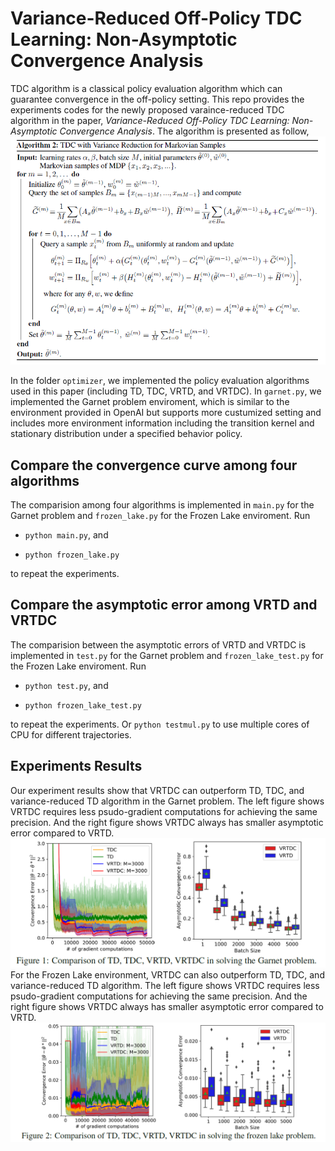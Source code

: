 # Variance-Reduced Off-Policy TDC Learning: Non-Asymptotic Convergence Analysis

TDC algorithm is a classical policy evaluation algorithm which can guarantee convergence in the off-policy setting. This repo provides the experiments codes for the newly proposed varaince-reduced TDC algorithm in the paper, *Variance-Reduced Off-Policy TDC Learning: Non-Asymptotic Convergence Analysis*. The algorithm is presented as follow,
![VRTDC Algorithm](/figs/alg.png)

In the folder `optimizer`, we implemented the policy evaluation algorithms used in this paper (including TD, TDC, VRTD, and VRTDC). In `garnet.py`, we implemented the Garnet problem enviroment, which is similar to the environment provided in OpenAI but supports more custumized setting and includes more environment information including the transition kernel and stationary distribution under a specified behavior policy. 

## Compare the convergence curve among four algorithms

The comparision among four algorithms is implemented in `main.py` for the Garnet problem and `frozen_lake.py` for the Frozen Lake enviroment. Run

* `python main.py`, and

* `python frozen_lake.py`

to repeat the experiments.

## Compare the asymptotic error among VRTD and VRTDC

The comparision between the asymptotic errors of VRTD and VRTDC is implemented in `test.py` for the Garnet problem and `frozen_lake_test.py` for the Frozen Lake enviroment. Run

* `python test.py`, and 

* `python frozen_lake_test.py`

to repeat the experiments. Or `python testmul.py` to use multiple cores of CPU for different trajectories.

## Experiments Results
Our experiment results show that VRTDC can outperform TD, TDC, and variance-reduced TD algorithm in the Garnet problem. The left figure shows VRTDC requires less psudo-gradient computations for achieving the same precision. And the right figure shows VRTDC always has smaller asymptotic error compared to VRTD.
![Garnet Problem](/figs/fig1.png)
For the Frozen Lake environment, VRTDC can also outperform TD, TDC, and variance-reduced TD algorithm. The left figure shows VRTDC requires less psudo-gradient computations for achieving the same precision. And the right figure shows VRTDC always has smaller asymptotic error compared to VRTD.
![Frozen Lake](/figs/fig2.png)
